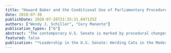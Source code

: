 ```yaml
---
title: "Howard Baker and the Conditional Use of Parliamentary Procedure in the U.S. Senate"
date: 2018-07-30
publishDate: 2020-07-26T21:35:31.047125Z
authors: ["Wendy J. Schiller", "Cory Manento"]
publication_types: ["6"]
abstract: "The contemporary U.S. Senate is marked by procedural changes aimed at curtailing the power of individual senators. However, in this chapter we highlight the tenure of Senate Majority Leader Howard Baker (R-TN) to show that the use of procedural maneuvers by majority leaders to contend with both partisanship and unruly same-party senators is not an entirely new phenomenon. Serving as majority leader from 1981 to 1984, Senator Baker utilized restrictive floor procedures to advance both his personal political goals and his party’s policy goals. Extending our analysis to the use of restrictive procedural motions employed by selected majority leaders from 1981 to 2017, including cloture motions and motions to table amendments, we try to identify which factors can explain why and how party leaders use restrictive procedures to advance a policy agenda. We argue that the likelihood of any majority leader resorting to restrictive floor procedures varies depending on partisan control of the Senate and the White House, the relative unity of the Senate’s majority party, and the perceived popularity of the president. Though these parliamentary restrictions have given each party leader short-term victories, it has come at the cost of undermining the Senate’s capacity to act as a deliberative body."
featured: false
publication: "*Leadership in the U.S. Senate: Herding Cats in the Modern Era*"
---
```


